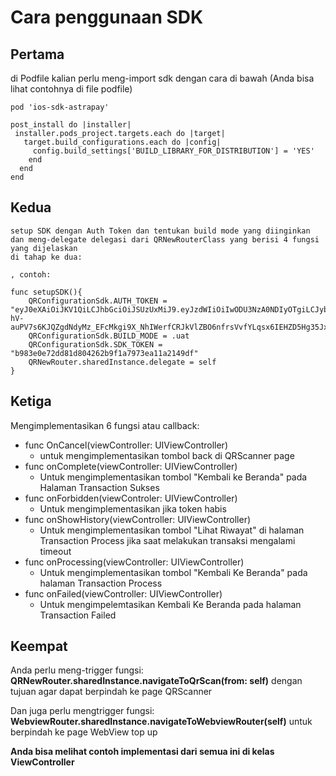 # Cara penggunaan SDK
## Pertama
di Podfile kalian perlu meng-import sdk dengan cara di bawah (Anda bisa lihat contohnya di file podfile)

    pod 'ios-sdk-astrapay'

    post_install do |installer|
     installer.pods_project.targets.each do |target|
       target.build_configurations.each do |config|
         config.build_settings['BUILD_LIBRARY_FOR_DISTRIBUTION'] = 'YES'
        end
      end
    end

## Kedua
    setup SDK dengan Auth Token dan tentukan build mode yang diinginkan
    dan meng-delegate delegasi dari QRNewRouterClass yang berisi 4 fungsi yang dijelaskan
    di tahap ke dua:

    , contoh:
    
    func setupSDK(){
        QRConfigurationSdk.AUTH_TOKEN = "eyJ0eXAiOiJKV1QiLCJhbGciOiJSUzUxMiJ9.eyJzdWIiOiIwODU3NzA0NDIyOTgiLCJyb2xlcyI6WyJMT0dJTiJdLCJpc3MiOiJBc3RyYVBheS1EZXYiLCJ0eXBlIjoiQUNDRVNTIiwidXNlcklkIjoxOTk4NTQsImRldmljZUlkIjoiMTIzIiwidHJhbnNhY3Rpb25JZCI6IiIsInRyYW5zYWN0aW9uVHlwZSI6IiIsIm5iZiI6MTY1NTgwOTQ1NywiZXhwIjoxNjU1ODEzMDU3LCJpYXQiOjE2NTU4MDk0NTcsImp0aSI6ImU2NjdlNjMwLTU0YjQtNGIzZS1iMWMwLTM5NGI3MmU1NjI3OCIsImVtYWlsIjpbImdpbGJlcnQuc3ViYXlAYXN0cmFwYXkuY29tIl19.MhygTVbWfTlSbKxypqUrT8IHP87xKIal3rd4Q7pCTftmDrWIF31PGL8pOQ4Nd1aBelEhK2mbAbkDFAVbzItsd2LGdQ_nfnJH5rac2KDd6xN0WxXl07e3VMskgBMrlGtedhMHhx4IMdkcC6uXn5ezmnDbPNL5DpykcAsPbQWe8DE1VZrd_3OoUyHhwyd30Rtau20LIa61Hnv5gpUwQXplHR7oUJn6L875agKF5WzDEHhP2-hV-auPV7s6KJQZgdNdyMz_EFcMkgi9X_NhIWerfCRJkVlZBO6nfrsVvfYLqsx6IEHZD5Hg35JxjmBs1DRL20UNBiy01LIMf9PMlOR0Jg"
        QRConfigurationSdk.BUILD_MODE = .uat
        QRConfigurationSdk.SDK_TOKEN = "b983e0e72dd81d804262b9f1a7973ea11a2149df"
        QRNewRouter.sharedInstance.delegate = self
    }

## Ketiga
Mengimplementasikan 6 fungsi atau callback:
- func OnCancel(viewController: UIViewController)
  - untuk mengimplementasikan tombol back di QRScanner page
- func onComplete(viewController: UIViewController)
  - Untuk mengimplementasikan tombol "Kembali ke Beranda" pada Halaman Transaction Sukses
- func onForbidden(viewControler: UIViewController)
  - Untuk mengimplementasikan jika token habis
- func onShowHistory(viewController: UIViewController)
  - Untuk mengimplementasikan tombol "Lihat Riwayat" di halaman Transaction Process jika saat melakukan transaksi mengalami timeout
- func onProcessing(viewController: UIViewController)
  - Untuk mengimplementasikan tombol "Kembali Ke Beranda" pada halaman Transaction Process
- func onFailed(viewController: UIViewController)
  - Untuk mengimpelemtasikan Kembali Ke Beranda pada halaman Transaction Failed


## Keempat
Anda perlu meng-trigger fungsi:
**QRNewRouter.sharedInstance.navigateToQrScan(from: self)**
dengan tujuan agar dapat berpindah ke page QRScanner

Dan juga perlu mengtrigger fungsi:
**WebviewRouter.sharedInstance.navigateToWebviewRouter(self)**
untuk berpindah ke page WebView top up


**Anda bisa melihat contoh implementasi dari semua ini di kelas ViewController**


